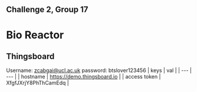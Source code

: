 ## Challenge 2, Group 17
# Bio Reactor

## Thingsboard
Username: zcabgai@ucl.ac.uk
password: btslover123456
| keys | val |
| --- | --- |
| hostname | https://demo.thingsboard.io |
| access token | XfgfJXrjY8PhThCamEdq |
